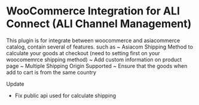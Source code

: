 # WooCommerce Integration for ALI Connect (ALI Channel Management)

This plugin is for integrate between woocommerce and asiacommerce catalog,
contain several of features. such as
~ Asiacom Shipping Method to calculate your goods at checkout (need to setting first on your woocomemrce shipping method)
~ Add custom information on product page
~ Multiple Shipping Origin Supported
~ Ensure that the goods when add to cart is from the same country

Update
- Fix public api used for calculate shipping
